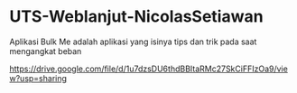# UTS-Weblanjut-NicolasSetiawan
 Aplikasi Bulk Me adalah aplikasi yang isinya tips dan trik pada saat mengangkat beban

https://drive.google.com/file/d/1u7dzsDU6thdBBItaRMc27SkCiFFIzOa9/view?usp=sharing
